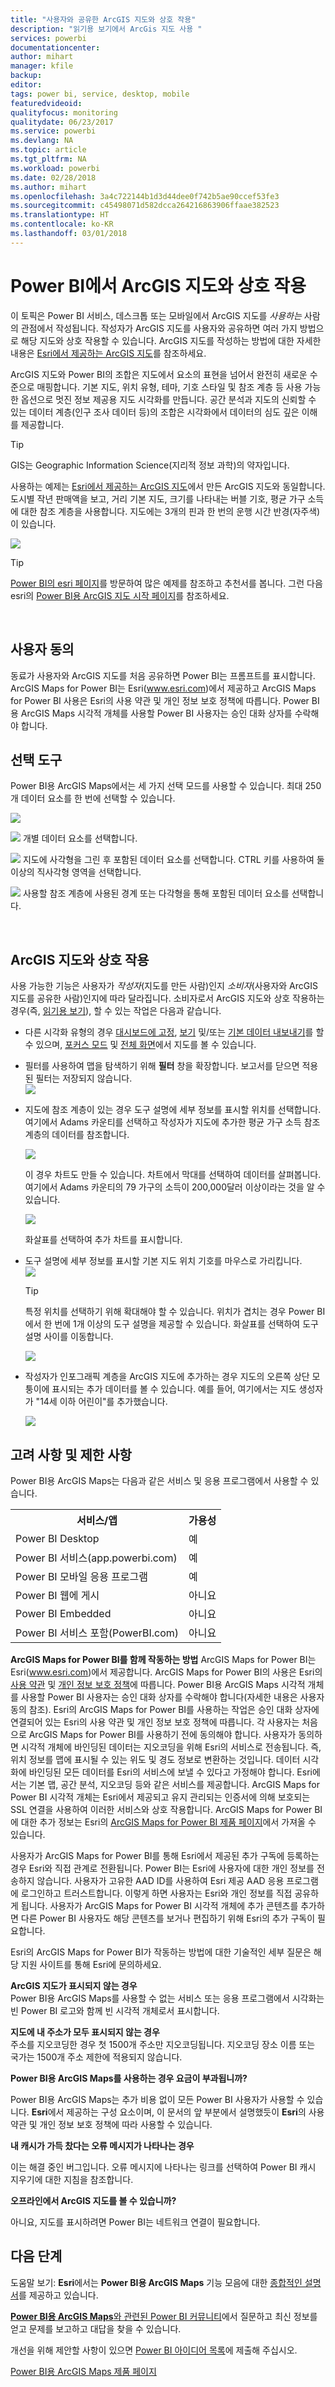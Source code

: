 ```yaml
---
title: "사용자와 공유한 ArcGIS 지도와 상호 작용"
description: "읽기용 보기에서 ArcGis 지도 사용 "
services: powerbi
documentationcenter: 
author: mihart
manager: kfile
backup: 
editor: 
tags: power bi, service, desktop, mobile
featuredvideoid: 
qualityfocus: monitoring
qualitydate: 06/23/2017
ms.service: powerbi
ms.devlang: NA
ms.topic: article
ms.tgt_pltfrm: NA
ms.workload: powerbi
ms.date: 02/28/2018
ms.author: mihart
ms.openlocfilehash: 3a4c722144b1d3d44dee0f742b5ae90ccef53fe3
ms.sourcegitcommit: c45498071d582dcca264216863906ffaae382523
ms.translationtype: HT
ms.contentlocale: ko-KR
ms.lasthandoff: 03/01/2018
---
```

# <a name="interacting-with-arcgis-maps-in-power-bi"></a>Power BI에서 ArcGIS 지도와 상호 작용
이 토픽은 Power BI 서비스, 데스크톱 또는 모바일에서 ArcGIS 지도를 *사용하는* 사람의 관점에서 작성됩니다. 작성자가 ArcGIS 지도를 사용자와 공유하면 여러 가지 방법으로 해당 지도와 상호 작용할 수 있습니다.  ArcGIS 지도를 작성하는 방법에 대한 자세한 내용은 [Esri에서 제공하는 ArcGIS 지도](power-bi-visualization-arcgis.md)를 참조하세요.

ArcGIS 지도와 Power BI의 조합은 지도에서 요소의 표현을 넘어서 완전히 새로운 수준으로 매핑합니다. 기본 지도, 위치 유형, 테마, 기호 스타일 및 참조 계층 등 사용 가능한 옵션으로 멋진 정보 제공용 지도 시각화를 만듭니다. 공간 분석과 지도의 신뢰할 수 있는 데이터 계층(인구 조사 데이터 등)의 조합은 시각화에서 데이터의 심도 깊은 이해를 제공합니다.

> [!TIP]
> GIS는 Geographic Information Science(지리적 정보 과학)의 약자입니다.
> 

사용하는 예제는 [Esri에서 제공하는 ArcGIS 지도](power-bi-visualization-arcgis.md)에서 만든 ArcGIS 지도와 동일합니다. 도시별 작년 판매액을 보고, 거리 기본 지도, 크기를 나타내는 버블 기호, 평균 가구 소득에 대한 참조 계층을 사용합니다. 지도에는 3개의 핀과 한 번의 운행 시간 반경(자주색)이 있습니다.

![](media/power-bi-visualizations-arcgis/power-bi-arcgis-esri-new.png)

> [!TIP]
> [Power BI의 esri 페이지](https://www.esri.com/powerbi)를 방문하여 많은 예제를 참조하고 추천서를 봅니다. 그런 다음 esri의 [Power BI용 ArcGIS 지도 시작 페이지](https://doc.arcgis.com/en/maps-for-powerbi/get-started/about-maps-for-power-bi.htm)를 참조하세요.
> 
> 

<br/>

## <a name="user-consent"></a>사용자 동의
동료가 사용자와 ArcGIS 지도를 처음 공유하면 Power BI는 프롬프트를 표시합니다. ArcGIS Maps for Power BI는 Esri(www.esri.com)에서 제공하고 ArcGIS Maps for Power BI 사용은 Esri의 사용 약관 및 개인 정보 보호 정책에 따릅니다. Power BI용 ArcGIS Maps 시각적 개체를 사용할 Power BI 사용자는 승인 대화 상자를 수락해야 합니다.

## <a name="selection-tools"></a>선택 도구
Power BI용 ArcGIS Maps에서는 세 가지 선택 모드를 사용할 수 있습니다. 최대 250개 데이터 요소를 한 번에 선택할 수 있습니다.

![](media/power-bi-visualizations-arcgis/power-bi-esri-selection-tools2.png)

![](media/power-bi-visualizations-arcgis/power-bi-esri-selection-single2.png) 개별 데이터 요소를 선택합니다.

![](media/power-bi-visualizations-arcgis/power-bi-esri-selection-marquee2.png) 지도에 사각형을 그린 후 포함된 데이터 요소를 선택합니다. CTRL 키를 사용하여 둘 이상의 직사각형 영역을 선택합니다.

![](media/power-bi-visualizations-arcgis/power-bi-esri-selection-reference-layer2.png) 사용할 참조 계층에 사용된 경계 또는 다각형을 통해 포함된 데이터 요소를 선택합니다.

<br/>

## <a name="interacting-with-an-arcgis-map"></a>ArcGIS 지도와 상호 작용
사용 가능한 기능은 사용자가 *작성자*(지도를 만든 사람)인지 *소비자*(사용자와 ArcGIS 지도를 공유한 사람)인지에 따라 달라집니다. 소비자로서 ArcGIS 지도와 상호 작용하는 경우(즉, [읽기용 보기](service-reading-view-and-editing-view.md)), 할 수 있는 작업은 다음과 같습니다.

* 다른 시각화 유형의 경우 [대시보드에 고정](service-dashboard-pin-tile-from-report.md), [보기](service-reports-show-data.md) 및/또는 [기본 데이터 내보내기](power-bi-visualization-export-data.md)를 할 수 있으며, [포커스 모드](service-focus-mode.md) 및 [전체 화면](service-fullscreen-mode.md)에서 지도를 볼 수 있습니다.    
* 필터를 사용하여 맵을 탐색하기 위해 **필터** 창을 확장합니다. 보고서를 닫으면 적용된 필터는 저장되지 않습니다.    
    ![](media/power-bi-visualizations-arcgis/power-bi-filter-newer.png)  
* 지도에 참조 계층이 있는 경우 도구 설명에 세부 정보를 표시할 위치를 선택합니다. 여기에서 Adams 카운티를 선택하고 작성자가 지도에 추가한 평균 가구 소득 참조 계층의 데이터를 참조합니다.
  
    ![](media/power-bi-visualizations-arcgis/power-bi-reference-layer.png)  
  
    이 경우 차트도 만들 수 있습니다. 차트에서 막대를 선택하여 데이터를 살펴봅니다. 여기에서 Adams 카운티의 79 가구의 소득이 200,000달러 이상이라는 것을 알 수 있습니다.
  
    ![](media/power-bi-visualizations-arcgis/power-bi-tooltip-chart.png)
  
    화살표를 선택하여 추가 차트를 표시합니다.
* 도구 설명에 세부 정보를 표시할 기본 지도 위치 기호를 마우스로 가리킵니다.     
  ![](media/power-bi-visualizations-arcgis/power-bi-arcgis-hover.png)
  
  > [!TIP]
  > 특정 위치를 선택하기 위해 확대해야 할 수 있습니다.  위치가 겹치는 경우 Power BI에서 한 번에 1개 이상의 도구 설명을 제공할 수 있습니다. 화살표를 선택하여 도구 설명 사이를 이동합니다.
  > 
  > ![](media/power-bi-visualizations-arcgis/power-bi-3-screens.png)
  > 
  > 
* 작성자가 인포그래픽 계층을 ArcGIS 지도에 추가하는 경우 지도의 오른쪽 상단 모퉁이에 표시되는 추가 데이터를 볼 수 있습니다.  예를 들어, 여기에서는 지도 생성자가 "14세 이하 어린이"를 추가했습니다.
  
    ![](media/power-bi-visualizations-arcgis/power-bi-demographics.png)

## <a name="considerations-and-limitations"></a>고려 사항 및 제한 사항
Power BI용 ArcGIS Maps는 다음과 같은 서비스 및 응용 프로그램에서 사용할 수 있습니다.

<table>
<tr><th>서비스/앱</th><th>가용성</th></tr>
<tr>
<td>Power BI Desktop</td>
<td>예</td>
</tr>
<tr>
<td>Power BI 서비스(app.powerbi.com)</td>
<td>예</td>
</tr>
<tr>
<td>Power BI 모바일 응용 프로그램</td>
<td>예</td>
</tr>
<tr>
<td>Power BI 웹에 게시</td>
<td>아니요</td>
</tr>
<tr>
<td>Power BI Embedded</td>
<td>아니요</td>
</tr>
<tr>
<td>Power BI 서비스 포함(PowerBI.com)</td>
<td>아니요</td>
</tr>
</table>

**ArcGIS Maps for Power BI를 함께 작동하는 방법**
ArcGIS Maps for Power BI는 Esri(www.esri.com)에서 제공합니다. ArcGIS Maps for Power BI의 사용은 Esri의 [사용 약관](https://go.microsoft.com/fwlink/?LinkID=8263222) 및 [개인 정보 보호 정책](https://go.microsoft.com/fwlink/?LinkID=826323)에 따릅니다. Power BI용 ArcGIS Maps 시각적 개체를 사용할 Power BI 사용자는 승인 대화 상자를 수락해야 합니다(자세한 내용은 사용자 동의 참조).  Esri의 ArcGIS Maps for Power BI를 사용하는 작업은 승인 대화 상자에 연결되어 있는 Esri의 사용 약관 및 개인 정보 보호 정책에 따릅니다. 각 사용자는 처음으로 ArcGIS Maps for Power BI를 사용하기 전에 동의해야 합니다. 사용자가 동의하면 시각적 개체에 바인딩된 데이터는 지오코딩을 위해 Esri의 서비스로 전송됩니다. 즉, 위치 정보를 맵에 표시될 수 있는 위도 및 경도 정보로 변환하는 것입니다. 데이터 시각화에 바인딩된 모든 데이터를 Esri의 서비스에 보낼 수 있다고 가정해야 합니다. Esri에서는 기본 맵, 공간 분석, 지오코딩 등와 같은 서비스를 제공합니다. ArcGIS Maps for Power BI 시각적 개체는 Esri에서 제공되고 유지 관리되는 인증서에 의해 보호되는 SSL 연결을 사용하여 이러한 서비스와 상호 작용합니다. ArcGIS Maps for Power BI에 대한 추가 정보는 Esri의 [ArcGIS Maps for Power BI 제품 페이지](https://www.esri.com/powerbi)에서 가져올 수 있습니다.

사용자가 ArcGIS Maps for Power BI를 통해 Esri에서 제공된 추가 구독에 등록하는 경우 Esri와 직접 관계로 전환됩니다. Power BI는 Esri에 사용자에 대한 개인 정보를 전송하지 않습니다. 사용자가 고유한 AAD ID를 사용하여 Esri 제공 AAD 응용 프로그램에 로그인하고 트러스트합니다. 이렇게 하면 사용자는 Esri와 개인 정보를 직접 공유하게 됩니다. 사용자가 ArcGIS Maps for Power BI 시각적 개체에 추가 콘텐츠를 추가하면 다른 Power BI 사용자도 해당 콘텐츠를 보거나 편집하기 위해 Esri의 추가 구독이 필요합니다. 

Esri의 ArcGIS Maps for Power BI가 작동하는 방법에 대한 기술적인 세부 질문은 해당 지원 사이트를 통해 Esri에 문의하세요.

**ArcGIS 지도가 표시되지 않는 경우**    
Power BI용 ArcGIS Maps를 사용할 수 없는 서비스 또는 응용 프로그램에서 시각화는 빈 Power BI 로고와 함께 빈 시각적 개체로서 표시합니다.

**지도에 내 주소가 모두 표시되지 않는 경우**    
주소를 지오코딩한 경우 첫 1500개 주소만 지오코딩됩니다. 지오코딩 장소 이름 또는 국가는 1500개 주소 제한에 적용되지 않습니다.

**Power BI용 ArcGIS Maps를 사용하는 경우 요금이 부과됩니까?**

Power BI용 ArcGIS Maps는 추가 비용 없이 모든 Power BI 사용자가 사용할 수 있습니다. **Esri**에서 제공하는 구성 요소이며, 이 문서의 앞 부분에서 설명했듯이 **Esri**의 사용 약관 및 개인 정보 보호 정책에 따라 사용할 수 있습니다.

**내 캐시가 가득 찼다는 오류 메시지가 나타나는 경우**

이는 해결 중인 버그입니다.  오류 메시지에 나타나는 링크를 선택하여 Power BI 캐시 지우기에 대한 지침을 참조합니다.

**오프라인에서 ArcGIS 지도를 볼 수 있습니까?**

아니요, 지도를 표시하려면 Power BI는 네트워크 연결이 필요합니다.

## <a name="next-steps"></a>다음 단계
도움말 보기: **Esri**에서는 **Power BI용 ArcGIS Maps** 기능 모음에 대한 [종합적인 설명서](https://go.microsoft.com/fwlink/?LinkID=828772)를 제공하고 있습니다.

[**Power BI용 ArcGIS Maps**와 관련된 Power BI 커뮤니티](https://go.microsoft.com/fwlink/?LinkID=828771)에서 질문하고 최신 정보를 얻고 문제를 보고하고 대답을 찾을 수 있습니다.

개선을 위해 제안할 사항이 있으면 [Power BI 아이디어 목록](https://ideas.powerbi.com)에 제출해 주십시오.

[Power BI용 ArcGIS Maps 제품 페이지](https://www.esri.com/powerbi)


